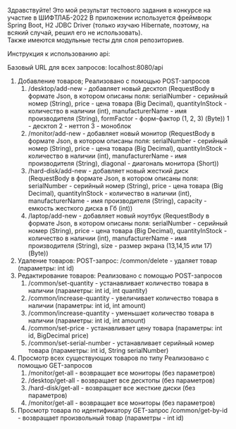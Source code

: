 Здравствуйте! 
Это мой результат тестового задания в конкурсе на участие в ШИФТЛАБ-2022
В приложении используется фреймворк Spring Boot, H2 JDBC Driver (только изучаю Hibernate,
поэтому, на всякий случай, решил его не использовать).  
Также имеются модульные тесты для слоя репозиториев. 

Инструкция к использованию api: 

Базовый URL для всех запросов: localhost:8080/api
1. Добавление товаров;
   Реализовано с помощью POST-запросов
    1. /desktop/add-new - добавляет новый десктоп (RequestBody в формате Json, в котором описаны поля:
       serialNumber - серийный номер (String), price - цена товара (Big Decimal), quantityInStock - количество
       в наличии (int), manufacturerName - имя производителя (String), formFactor - форм-фактор (1, 2, 3) (Byte))
       1 - десктоп 
       2 - неттоп 
       3 - моноблок
    2. /monitor/add-new - добавляет новый монитор (RequestBody в формате Json, в котором описаны поля:
       serialNumber - серийный номер (String), price - цена товара (Big Decimal), quantityInStock - количество
       в наличии (int), manufacturerName - имя производителя (String), diagonal - диагональ монитора
       (Short))
    3. /hard-disk/add-new - добавляет новый жесткий диск (RequestBody в формате Json, в котором описаны поля:
       serialNumber - серийный номер (String), price - цена товара (Big Decimal), quantityInStock - количество
       в наличии (int), manufacturerName - имя производителя (String), capacity - емкость жесткого диска в Гб
       (int))
    4. /laptop/add-new - добавляет новый ноутбук (RequestBody в формате Json, в котором описаны поля:
       serialNumber - серийный номер (String), price - цена товара (Big Decimal), quantityInStock - количество
       в наличии (int), manufacturerName - имя производителя (String), size - размер экрана (13,14,15 или 17)
       (Byte))
2. Удаление товаров: 
    POST-запрос: 
    /common/delete - удаляет товар (параметры: int id)
3. Редактирование товаров: 
    Реализовано с помощью POST-запросов
    1. /common/set-quantity - устанавливает количество товара в наличии (параметры: int id, int quantity)
    2. /common/increase-quantity - увеличивает количество товара в наличии (параметры: int id, int amount)
    3. /common/increase-quantity - уменьшает количество товара в наличии (параметры: int id, int amount)
    4. /common/set-price - устанавливает цену товара (параметры: int id, BigDecimal price)
    5. /common/set-serial-number - устанавливает серийный номер товара (параметры: int id, String serialNumber)
4. Просмотр всех существующих товаров по типу
    Реализовано с помощью GET-запросов
    1. /monitor/get-all - возвращает все мониторы (без параметров) 
    2. /desktop/get-all - возвращает все десктопы (без параметров)
    3. /hard-disk/get-all - возвращает все жесткие диски (без параметров)
    4. /monitor/get-all - возвращает все мониторы (без параметров)
5. Просмотр товара по идентификатору
   GET-запрос
   /common/get-by-id - возвращает произвольный товар (параметры - int id)


